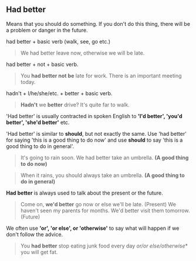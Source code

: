 ## Had better

Means that you should do something. If you don't do this thing, there will be a problem or danger in the future.

had better + basic verb (walk, see, go etc.)

> We had better leave now, otherwise we will be late.

had better + not + basic verb.

> You **had better not be** late for work. There is an important meeting today.

hadn't + I/he/she/etc. + better + basic verb.

> **Hadn't** we **better** drive? It's quite far to walk.

'Had better' is usually contracted in spoken English to **'I'd better', 'you'd better', 'she'd better'** etc.

'Had better' is similar to **should**, but not exactly the same. Use 'had better' for saying 'this is a good thing to do now' and use **should** to say 'this is a good thing to do in general'.

> It's going to rain soon. We had better take an umbrella.
> **(A good thing to do now)**

> When it rains, you should always take an umbrella.
> **(A good thing to do in general)**

**Had better** is always used to talk about the present or the future.

> Come on, **we'd better** go now or else we'll be late. (Present)
> We haven't seen my parents for months. We'd better visit them tomorrow. (Future)

We often use **'or', 'or else', or 'otherwise'** to say what will happen if we don't follow the advice.

> You **had better** stop eating junk food every day *or/or else/otherwise** you will get fat.
